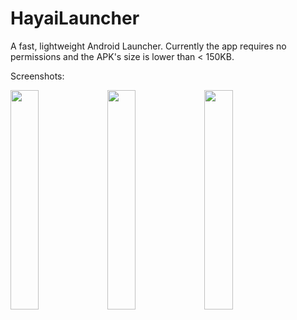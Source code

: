# HayaiLauncher
A fast, lightweight Android Launcher.
Currently the app requires no permissions and the APK's size is lower than < 150KB.

Screenshots:

<img width="30%" src="https://github.com/seizonsenryaku/HayaiLauncher/raw/master/Screenshots/ss1.png">
<img width="30%" src="https://github.com/seizonsenryaku/HayaiLauncher/raw/master/Screenshots/ss2.png">
<img width="30%" src="https://github.com/seizonsenryaku/HayaiLauncher/raw/master/Screenshots/ss3.png">
